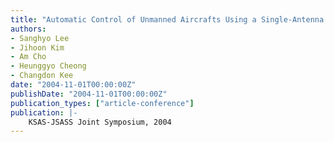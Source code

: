 ```yaml
---
title: "Automatic Control of Unmanned Aircrafts Using a Single-Antenna GPS Receiver"
authors:
- Sanghyo Lee
- Jihoon Kim
- Am Cho
- Heunggyo Cheong
- Changdon Kee
date: "2004-11-01T00:00:00Z"
publishDate: "2004-11-01T00:00:00Z"
publication_types: ["article-conference"]
publication: |-
    KSAS-JSASS Joint Symposium, 2004
---
```

